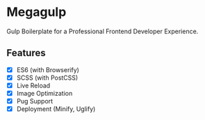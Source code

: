 # Megagulp
Gulp Boilerplate for a Professional Frontend Developer Experience.

## Features

- [x] ES6 (with Browserify)
- [x] SCSS (with PostCSS)
- [x] Live Reload
- [x] Image Optimization
- [x] Pug Support
- [x] Deployment (Minify, Uglify)
